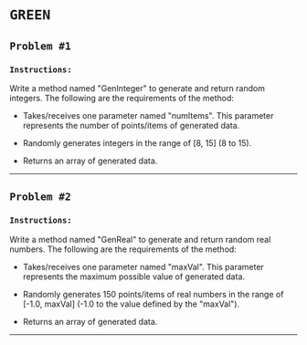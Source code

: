 # `GREEN`

## `Problem #1`

### `Instructions:`
Write a method named "GenInteger" to generate and return random integers. The following are the requirements of the method:

- Takes/receives one parameter named "numItems". This parameter represents the number of points/items of generated data.

- Randomly generates integers in the range of [8, 15] (8 to 15).

- Returns an array of generated data.

---

## `Problem #2`

### `Instructions:`
Write a method named "GenReal" to generate and return random real numbers. The following are the requirements of the method:

- Takes/receives one parameter named "maxVal". This parameter represents the maximum possible value of generated data.

- Randomly generates 150 points/items of real numbers in the range of [-1.0, maxVal] (-1.0 to the value defined by the "maxVal"). 

- Returns an array of generated data.

---





